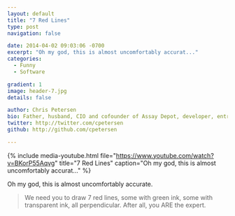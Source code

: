```yaml
---
layout: default
title: "7 Red Lines"
type: post
navigation: false

date: 2014-04-02 09:03:06 -0700
excerpt: "Oh my god, this is almost uncomfortably accurat..."
categories:
  - Funny
  - Software

gradient: 1
image: header-7.jpg
details: false

author: Chris Petersen
bio: Father, husband, CIO and cofounder of Assay Depot, developer, entrepreneur and technologist.
twitter: http://twitter.com/cpetersen
github: http://github.com/cpetersen

---
```


{% include media-youtube.html file="https://www.youtube.com/watch?v=BKorP55Aqvg" title="7 Red Lines" caption="Oh my god, this is almost uncomfortably accurat..." %}

Oh my god, this is almost uncomfortably accurate. 

 >  We need you to draw 7 red lines, some with green ink, some with transparent ink, all perpendicular. After all, you ARE the expert. 

